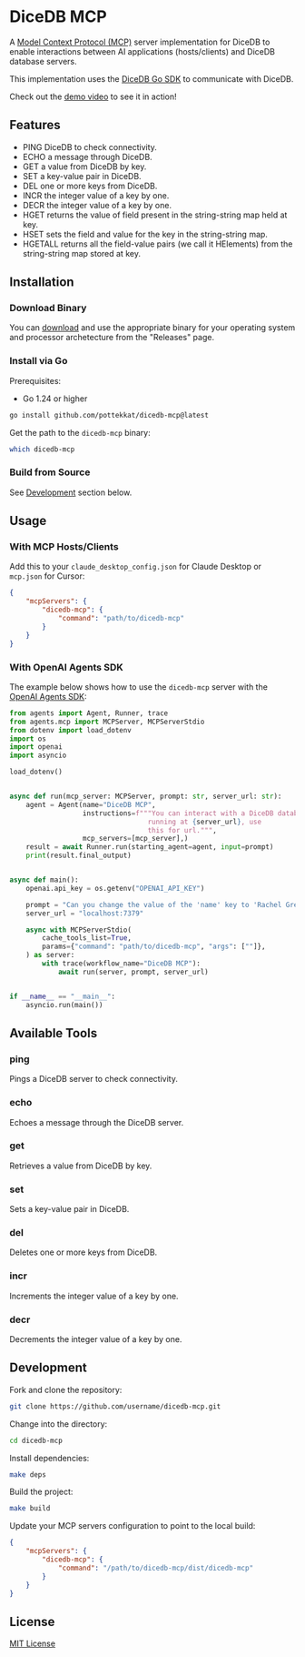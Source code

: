 # DiceDB MCP

A [Model Context Protocol (MCP)](https://modelcontextprotocol.io) server implementation for DiceDB to enable interactions between AI applications (hosts/clients) and DiceDB database servers.

This implementation uses the [DiceDB Go SDK](https://github.com/DiceDB/dicedb-go) to communicate with DiceDB.

Check out the [demo video](./demo.mov) to see it in action!

## Features

- PING DiceDB to check connectivity.
- ECHO a message through DiceDB.
- GET a value from DiceDB by key.
- SET a key-value pair in DiceDB.
- DEL one or more keys from DiceDB.
- INCR the integer value of a key by one.
- DECR the integer value of a key by one.
- HGET returns the value of field present in the string-string map held at key.
- HSET sets the field and value for the key in the string-string map.
- HGETALL returns all the field-value pairs (we call it HElements) from the string-string map stored at key. 

## Installation

### Download Binary

You can [download](https://github.com/pottekkat/dicedb-mcp/releases) and use the appropriate binary for your operating system and processor archetecture from the "Releases" page.

### Install via Go

Prerequisites:

- Go 1.24 or higher

```bash
go install github.com/pottekkat/dicedb-mcp@latest
```

Get the path to the `dicedb-mcp` binary:

```bash
which dicedb-mcp
```

### Build from Source

See [Development](#development) section below.

## Usage

### With MCP Hosts/Clients

Add this to your `claude_desktop_config.json` for Claude Desktop or `mcp.json` for Cursor:

```json
{
    "mcpServers": {
        "dicedb-mcp": {
            "command": "path/to/dicedb-mcp"
        }
    }
}
```

### With OpenAI Agents SDK

The example below shows how to use the `dicedb-mcp` server with the [OpenAI Agents SDK](https://openai.github.io/openai-agents-python/):

```python
from agents import Agent, Runner, trace
from agents.mcp import MCPServer, MCPServerStdio
from dotenv import load_dotenv
import os
import openai
import asyncio

load_dotenv()


async def run(mcp_server: MCPServer, prompt: str, server_url: str):
    agent = Agent(name="DiceDB MCP",
                  instructions=f"""You can interact with a DiceDB database
                                  running at {server_url}, use
                                  this for url.""",
                  mcp_servers=[mcp_server],)
    result = await Runner.run(starting_agent=agent, input=prompt)
    print(result.final_output)


async def main():
    openai.api_key = os.getenv("OPENAI_API_KEY")

    prompt = "Can you change the value of the 'name' key to 'Rachel Green'?"
    server_url = "localhost:7379"

    async with MCPServerStdio(
        cache_tools_list=True,
        params={"command": "path/to/dicedb-mcp", "args": [""]},
    ) as server:
        with trace(workflow_name="DiceDB MCP"):
            await run(server, prompt, server_url)


if __name__ == "__main__":
    asyncio.run(main())
```

## Available Tools

### ping

Pings a DiceDB server to check connectivity.

### echo

Echoes a message through the DiceDB server.

### get

Retrieves a value from DiceDB by key.

### set

Sets a key-value pair in DiceDB.

### del

Deletes one or more keys from DiceDB.

### incr

Increments the integer value of a key by one.

### decr

Decrements the integer value of a key by one.

## Development

Fork and clone the repository:

```bash
git clone https://github.com/username/dicedb-mcp.git
```

Change into the directory:

```bash
cd dicedb-mcp
```

Install dependencies:

```bash
make deps
```

Build the project:

```bash
make build
```

Update your MCP servers configuration to point to the local build:

```json
{
    "mcpServers": {
        "dicedb-mcp": {
            "command": "/path/to/dicedb-mcp/dist/dicedb-mcp"
        }
    }
}
```

## License

[MIT License](LICENSE)
